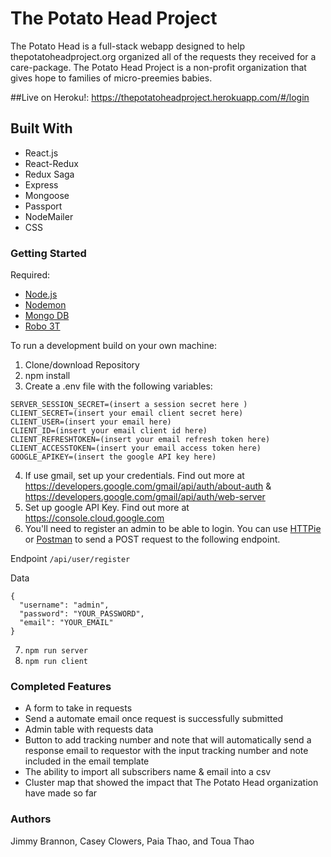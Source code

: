 # The Potato Head Project
The Potato Head is a full-stack webapp designed to help thepotatoheadproject.org organized all of the requests they received for a care-package. The Potato Head Project is a non-profit organization that gives hope to families of micro-preemies babies.

##Live on Heroku!:
https://thepotatoheadproject.herokuapp.com/#/login

## Built With
- React.js
- React-Redux
- Redux Saga
- Express
- Mongoose
- Passport
- NodeMailer
- CSS

### Getting Started

Required: 
- [Node.js](https://nodejs.org/en/)
- [Nodemon](https://nodemon.io/)
- [Mongo DB](www.mongodb.com/)
- [Robo 3T](https://robomongo.org/)

To run a development build on your own machine:
1) Clone/download Repository
2) npm install
3) Create a .env file with the following variables:
```
SERVER_SESSION_SECRET=(insert a session secret here )
CLIENT_SECRET=(insert your email client secret here)
CLIENT_USER=(insert your email here)
CLIENT_ID=(insert your email client id here)
CLIENT_REFRESHTOKEN=(insert your email refresh token here)
CLIENT_ACCESSTOKEN=(insert your email access token here)
GOOGLE_APIKEY=(insert the google API key here)
```
4) If use gmail, set up your credentials. Find out more at https://developers.google.com/gmail/api/auth/about-auth & https://developers.google.com/gmail/api/auth/web-server
5) Set up google API Key. Find out more at https://console.cloud.google.com
6) You'll need to register an admin to be able to login. You can use [HTTPie](https://httpie.org/) or [Postman](https://www.getpostman.com/) to send a POST request to the following endpoint.

Endpoint `/api/user/register`

Data 
```
{
  "username": "admin",
  "password": "YOUR_PASSWORD",
  "email": "YOUR_EMAIL"
}
```
7) `npm run server`
8) `npm run client`

### Completed Features
- A form to take in requests
- Send a automate email once request is successfully submitted
- Admin table with requests data
- Button to add tracking number and note that will automatically send a response email to requestor with the input tracking number and note included in the email template
- The ability to import all subscribers name & email into a csv
- Cluster map that showed the impact that The Potato Head organization have made so far


### Authors
Jimmy Brannon, Casey Clowers, Paia Thao, and Toua Thao
